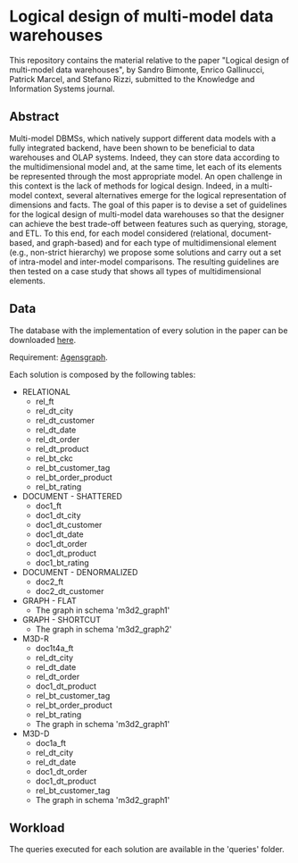 # Logical design of multi-model data warehouses

This repository contains the material relative to the paper "Logical design of multi-model data warehouses", by Sandro Bimonte, Enrico Gallinucci, Patrick Marcel, and Stefano Rizzi, submitted to the Knowledge and Information Systems journal.

## Abstract
Multi-model DBMSs, which natively support different data models with a fully integrated backend, have been shown to be beneficial to data warehouses and OLAP systems. Indeed, they can store data according to the multidimensional model and, at the same time, let each of its elements be represented through the most appropriate model. An open challenge in this context is the lack of methods for logical design. Indeed, in a multi-model context, several alternatives emerge for the logical representation of dimensions and facts. The goal of this paper is to devise a set of guidelines for the logical design of multi-model data warehouses so that the designer can achieve the best trade-off between features such as querying, storage, and ETL. To this end, for each model considered (relational, document-based, and graph-based) and for each type of multidimensional element (e.g., non-strict hierarchy) we propose some solutions and carry out a set of intra-model and inter-model comparisons. The resulting guidelines are then tested on a case study that shows all types of multidimensional elements.

## Data

The database with the implementation of every solution in the paper can be downloaded [here](https://big.csr.unibo.it/downloads/m3d_guidelines). 

Requirement: [Agensgraph](https://bitnine.net/agensgraph/).

Each solution is composed by the following tables:

- RELATIONAL
  - rel_ft
  - rel_dt_city
  - rel_dt_customer
  - rel_dt_date
  - rel_dt_order
  - rel_dt_product
  - rel_bt_ckc
  - rel_bt_customer_tag
  - rel_bt_order_product
  - rel_bt_rating
- DOCUMENT - SHATTERED
  - doc1_ft
  - doc1_dt_city
  - doc1_dt_customer
  - doc1_dt_date
  - doc1_dt_order
  - doc1_dt_product
  - doc1_bt_rating
- DOCUMENT - DENORMALIZED
  - doc2_ft
  - doc2_dt_customer
- GRAPH - FLAT
  - The graph in schema 'm3d2_graph1'
- GRAPH - SHORTCUT
  - The graph in schema 'm3d2_graph2'
- M3D-R
  - doc1t4a_ft
  - rel_dt_city
  - rel_dt_date
  - rel_dt_order
  - doc1_dt_product
  - rel_bt_customer_tag
  - rel_bt_order_product
  - rel_bt_rating
  - The graph in schema 'm3d2_graph1'
- M3D-D
  - doc1a_ft
  - rel_dt_city
  - rel_dt_date
  - doc1_dt_order
  - doc1_dt_product
  - rel_bt_customer_tag
  - The graph in schema 'm3d2_graph1'

## Workload

The queries executed for each solution are available in the 'queries' folder.